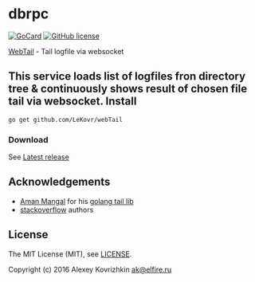 
dbrpc
=====

[![GoCard][1]][2]
[![GitHub license][3]][4]

[1]: https://goreportcard.com/badge/LeKovr/WebTail
[2]: https://goreportcard.com/report/github.com/LeKovr/WebTail
[3]: https://img.shields.io/badge/license-MIT-blue.svg
[4]: LICENSE

[WebTail](https://github.com/LeKovr/WebTail) - Tail logfile via websocket

This service loads list of logfiles fron directory tree & continuously shows result of chosen file tail via websocket.
Install
-------

```
go get github.com/LeKovr/webTail
```

### Download

See [Latest release](https://github.com/LeKovr/WebTail/latest)

Acknowledgements
----------------
* [Aman Mangal](https://github.com/mangalaman93) for his [golang tail lib](https://github.com/mangalaman93/tail)
* [stackoverflow](http://stackoverflow.com) authors

License
-------

The MIT License (MIT), see [LICENSE](LICENSE).

Copyright (c) 2016 Alexey Kovrizhkin ak@elfire.ru
